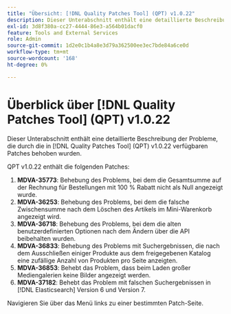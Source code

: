 ```yaml
---
title: "Übersicht: [!DNL Quality Patches Tool] (QPT) v1.0.22"
description: Dieser Unterabschnitt enthält eine detaillierte Beschreibung der Probleme, die durch die in [!DNL Quality Patches Tool]  (QPT) v1.0.22 verfügbaren Patches behoben wurden.
exl-id: 3d8f380a-cc27-4444-86e3-a564b01dacf0
feature: Tools and External Services
role: Admin
source-git-commit: 1d2e0c1b4a8e3d79a362500ee3ec7bde84a6ce0d
workflow-type: tm+mt
source-wordcount: '168'
ht-degree: 0%

---
```


# Überblick über [!DNL Quality Patches Tool] (QPT) v1.0.22

Dieser Unterabschnitt enthält eine detaillierte Beschreibung der Probleme, die durch die in [!DNL Quality Patches Tool] (QPT) v1.0.22 verfügbaren Patches behoben wurden.

QPT v1.0.22 enthält die folgenden Patches:

1. **MDVA-35773**: Behebung des Problems, bei dem die Gesamtsumme auf der Rechnung für Bestellungen mit 100 % Rabatt nicht als Null angezeigt wurde.
1. **MDVA-36253**: Behebung des Problems, bei dem die falsche Zwischensumme nach dem Löschen des Artikels im Mini-Warenkorb angezeigt wird.
1. **MDVA-36718**: Behebung des Problems, bei dem die alten benutzerdefinierten Optionen nach dem Ändern über die API beibehalten wurden.
1. **MDVA-36833**: Behebung des Problems mit Suchergebnissen, die nach dem Ausschließen einiger Produkte aus dem freigegebenen Katalog eine zufällige Anzahl von Produkten pro Seite anzeigten.
1. **MDVA-36853**: Behebt das Problem, dass beim Laden großer Mediengalerien keine Bilder angezeigt werden.
1. **MDVA-37182**: Behebt das Problem mit falschen Suchergebnissen in [!DNL Elasticsearch] Version 6 und Version 7.

Navigieren Sie über das Menü links zu einer bestimmten Patch-Seite.
